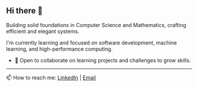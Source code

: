 ## Hi there 👋

Building solid foundations in Computer Science and Mathematics, crafting efficient and elegant systems.

I'm currently learning and focused on software development, machine learning, and high-performance computing.

- 👯 Open to collaborate on learning projects and challenges to grow skills.

---

📫 How to reach me: [LinkedIn](//soon) | [Email](//soon)
